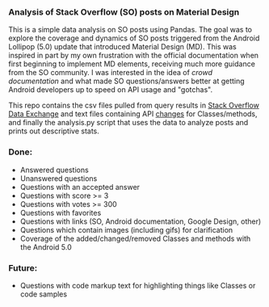### Analysis of Stack Overflow (SO) posts on Material Design

This is a simple data analysis on SO posts using Pandas. The goal was to explore the coverage and dynamics of SO posts triggered from the Android Lollipop (5.0) update that introduced Material Design (MD). This was inspired in part by my own frustration with the official documentation when first beginning to implement MD elements, receiving much more guidance from the SO community. I was interested in the idea of *crowd documentation* and what made SO questions/answers better at getting Android developers up to speed on API usage and "gotchas". 

This repo contains the csv files pulled from query results in <a href="data.stackexchange.com/stackoverflow/query" target="_blank">Stack Overflow Data Exchange</a> and text files containing API <a href="https://developer.android.com/sdk/api_diff/21/changes.html" target="_blank">changes</a> for Classes/methods, and finally the analysis.py script that uses the data to analyze posts and prints out descriptive stats.

### Done:

* Answered questions
* Unanswered questions
* Questions with an accepted answer
* Questions with score >= 3
* Questions with votes >= 300
* Questions with favorites
* Questions with links (SO, Android documentation, Google Design, other)
* Questions which contain images (including gifs) for clarification
* Coverage of the added/changed/removed Classes and methods with the Android 5.0

### Future:

* Questions with code markup text for highlighting things like Classes or code samples
